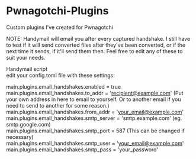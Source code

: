 # Pwnagotchi-Plugins
Custom plugins I've created for Pwnagotchi

NOTE: Handymail will email you after every captured handshake.  I still have to test if it will send converted files after they've been converted, or if the next time it sends, if it'll send them then.  Feel free to edit any of these to suit your needs.

Handymail script<br>
edit your config.toml file with these settings:<br>

main.plugins.email_handshakes.enabled = true<br>
main.plugins.email_handshakes.to_addr = 'recipient@example.com' (Put your own address in here to email to yourself.  Or to another email if you need to send to another for some reason.)<br>
main.plugins.email_handshakes.from_addr = 'your_email@example.com'<br>
main.plugins.email_handshakes.smtp_server = 'smtp.example.com' (eg. smtp.google.com)<br>
main.plugins.email_handshakes.smtp_port = 587 (This can be changed if necessary)<br>
main.plugins.email_handshakes.smtp_user = 'your_email@example.com'<br>
main.plugins.email_handshakes.smtp_pass = 'your_password'<br>


